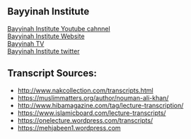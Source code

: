 
## Bayyinah Institute
<a href="https://www.youtube.com/user/BayyinahInstitute">Bayyinah Institute Youtube cahnnel</a></br>
<a href="https://bayyinah.com/">Bayyinah Institute Website</a></br>
<a href="bayyinah.tv">Bayyinah TV</a></br>
<a href="https://twitter.com/bayyinahinst">Bayyinah Institute twitter</a></br>

## Transcript Sources:
* http://www.nakcollection.com/transcripts.html
* https://muslimmatters.org/author/nouman-ali-khan/
* http://www.hibamagazine.com/tag/lecture-transcription/
* https://www.islamicboard.com/lecture-transcripts/
* https://onelecture.wordpress.com/transcripts/
* https://mehjabeen1.wordpress.com
